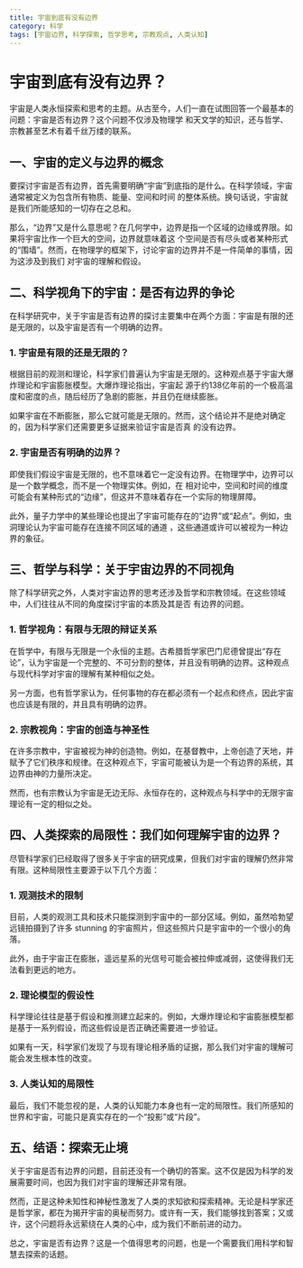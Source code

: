 ```yaml
---
title: 宇宙到底有没有边界
category: 科学
tags: [宇宙边界, 科学探索, 哲学思考, 宗教观点, 人类认知]
---
```

# 宇宙到底有没有边界？

宇宙是人类永恒探索和思考的主题。从古至今，人们一直在试图回答一个最基本的问题：宇宙是否有边界？这个问题不仅涉及物理学
和天文学的知识，还与哲学、宗教甚至艺术有着千丝万缕的联系。

## 一、宇宙的定义与边界的概念

要探讨宇宙是否有边界，首先需要明确“宇宙”到底指的是什么。在科学领域，宇宙通常被定义为包含所有物质、能量、空间和时间
的整体系统。换句话说，宇宙就是我们所能感知的一切存在之总和。

那么，“边界”又是什么意思呢？在几何学中，边界是指一个区域的边缘或界限。如果将宇宙比作一个巨大的空间，边界就意味着这
个空间是否有尽头或者某种形式的“围墙”。然而，在物理学的框架下，讨论宇宙的边界并不是一件简单的事情，因为这涉及到我们
对宇宙的理解和假设。

## 二、科学视角下的宇宙：是否有边界的争论

在科学研究中，关于宇宙是否有边界的探讨主要集中在两个方面：宇宙是有限的还是无限的，以及宇宙是否有一个明确的边界。

### 1. 宇宙是有限的还是无限的？

根据目前的观测和理论，科学家们普遍认为宇宙是无限的。这种观点基于宇宙大爆炸理论和宇宙膨胀模型。大爆炸理论指出，宇宙起
源于约138亿年前的一个极高温度和密度的点，随后经历了急剧的膨胀，并且仍在继续膨胀。

如果宇宙在不断膨胀，那么它就可能是无限的。然而，这个结论并不是绝对确定的，因为科学家们还需要更多证据来验证宇宙是否真
的没有边界。

### 2. 宇宙是否有明确的边界？

即使我们假设宇宙是无限的，也不意味着它一定没有边界。在物理学中，边界可以是一个数学概念，而不是一个物理实体。例如，在
相对论中，空间和时间的维度可能会有某种形式的“边缘”，但这并不意味着存在一个实际的物理屏障。

此外，量子力学中的某些理论也提出了宇宙可能存在的“边界”或“起点”。例如，虫洞理论认为宇宙可能存在连接不同区域的通道
，这些通道或许可以被视为一种边界的象征。

## 三、哲学与科学：关于宇宙边界的不同视角

除了科学研究之外，人类对宇宙边界的思考还涉及哲学和宗教领域。在这些领域中，人们往往从不同的角度探讨宇宙的本质及其是否
有边界的问题。

### 1. 哲学视角：有限与无限的辩证关系

在哲学中，有限与无限是一个永恒的主题。古希腊哲学家巴门尼德曾提出“存在论”，认为宇宙是一个完整的、不可分割的整体，并且没有明确的边界。这种观点与现代科学对宇宙的理解有某种相似之处。

另一方面，也有哲学家认为，任何事物的存在都必须有一个起点和终点，因此宇宙也应该是有限的，并且具有明确的边界。

### 2. 宗教视角：宇宙的创造与神圣性

在许多宗教中，宇宙被视为神的创造物。例如，在基督教中，上帝创造了天地，并赋予了它们秩序和规律。在这种观点下，宇宙可能被认为是一个有边界的系统，其边界由神的力量所决定。

然而，也有宗教认为宇宙是无边无际、永恒存在的，这种观点与科学中的无限宇宙理论有一定的相似之处。

## 四、人类探索的局限性：我们如何理解宇宙的边界？

尽管科学家们已经取得了很多关于宇宙的研究成果，但我们对宇宙的理解仍然非常有限。这种局限性主要源于以下几个方面：

### 1. 观测技术的限制

目前，人类的观测工具和技术只能探测到宇宙中的一部分区域。例如，虽然哈勃望远镜拍摄到了许多 stunning 的宇宙照片，但这些照片只是宇宙中的一个很小的角落。

此外，由于宇宙正在膨胀，遥远星系的光信号可能会被拉伸或减弱，这使得我们无法看到更远的地方。

### 2. 理论模型的假设性

科学理论往往是基于假设和推测建立起来的。例如，大爆炸理论和宇宙膨胀模型都是基于一系列假设，而这些假设是否正确还需要进一步验证。

如果有一天，科学家们发现了与现有理论相矛盾的证据，那么我们对宇宙的理解可能会发生根本性的改变。

### 3. 人类认知的局限性

最后，我们不能忽视的是，人类的认知能力本身也有一定的局限性。我们所感知的世界和宇宙，可能只是真实存在的一个“投影”或“片段”。

## 五、结语：探索无止境

关于宇宙是否有边界的问题，目前还没有一个确切的答案。这不仅是因为科学的发展需要时间，也因为我们对宇宙的理解还非常有限。

然而，正是这种未知性和神秘性激发了人类的求知欲和探索精神。无论是科学家还是哲学家，都在为揭开宇宙的奥秘而努力。或许有一天，我们能够找到答案；又或许，这个问题将永远萦绕在人类的心中，成为我们不断前进的动力。

总之，宇宙是否有边界？这是一个值得思考的问题，也是一个需要我们用科学和智慧去探索的话题。